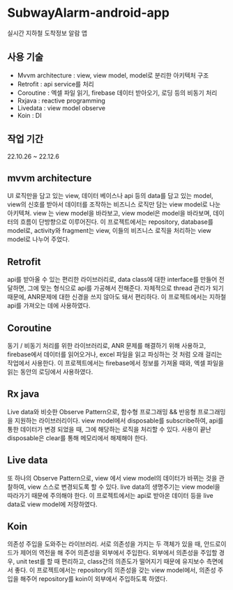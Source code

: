 # SubwayAlarm-android-app
실시간 지하철 도착정보 알람 앱

## 사용 기술
- Mvvm architecture : view, view model, model로 분리한 아키텍처 구조
- Retrofit : api service를 처리
- Coroutine : 엑셀 파일 읽기, firebase 데이터 받아오기, 로딩 등의 비동기 처리
- Rxjava : reactive programming
- Livedata : view model observe
- Koin : DI

## 작업 기간
22.10.26 ~ 22.12.6


## mvvm architecture
UI 로직만을 담고 있는 view, 데이터 베이스나 api 등의 data를 담고 있는 model, view의 신호를 받아서 데이터를 조작하는 비즈니스 로직만 담는 view model로 나눈 아키텍쳐.
view 는 view model을 바라보고, view model은 model을 바라보며, 데이터의 흐름이 단방향으로 이루어진다.
이 프로젝트에서는 repository, database를 model로, activity와 fragment는 view, 이들의 비즈니스 로직을 처리하는 view model로 나누어 주었다.

## Retrofit
api를 받아올 수 있는 편리한 라이브러리로, data class에 대한 interface를 만들어 전달하면, 그에 맞는 형식으로 api를 가공해서 전해준다.
자체적으로 thread 관리가 되기 때문에, ANR문제에 대한 신경을 쓰지 않아도 돼서 편리하다.
이 프로젝트에서는 지하철 api를 가져오는 데에 사용하였다.

## Coroutine 
동기 / 비동기 처리를 위한 라이브러리로, ANR 문제를 해결하기 위해 사용하고, firebase에서 데이터를 읽어오거나, excel 파일을 읽고 파싱하는 것 처럼 오래 걸리는 작업에서 사용한다.
이 프로젝트에서는 firebase에서 정보를 가져올 때와, 엑셀 파일을 읽는 동안의 로딩에서 사용하였다.

## Rx java 
Live data와 비슷한 Observe Pattern으로, 함수형 프로그래밍 && 반응형 프로그래밍을 지원하는 라이브러리이다.
view model에서 disposable를 subscribe하여, api를 통한 데이터가 변경 되었을 때, 그에 해당하는 로직을 처리할 수 있다.
사용이 끝난 disposable은 clear를 통해 메모리에서 해제해야 한다.

## Live data
또 하나의 Observe Pattern으로, view 에서 view model의 데이터가 바뀌는 것을 관찰하여, view 스스로 변경되도록 할 수 있다.
live data의 생명주기는 view model을 따라가기 때문에 주의해야 한다.
이 프로젝트에서는 api로 받아온 데이터 등을 live data로 view model에 저장하였다.

## Koin
의존성 주입을 도와주는 라이브러리. 서로 의존성을 가지는 두 객체가 있을 때, 안드로이드가 제어의 역전을 해 주어 의존성을 외부에서 주입한다.
외부에서 의존성을 주입할 경우, unit test를 할 때 편리하고, class간의 의존도가 떨어지기 때문에 유지보수 측면에서 좋다.
이 프로젝트에서는 repository의 의존성을 갖는 view model에서, 의존성 주입을 해주어 repository를 koin이 외부에서 주입하도록 하였다.
